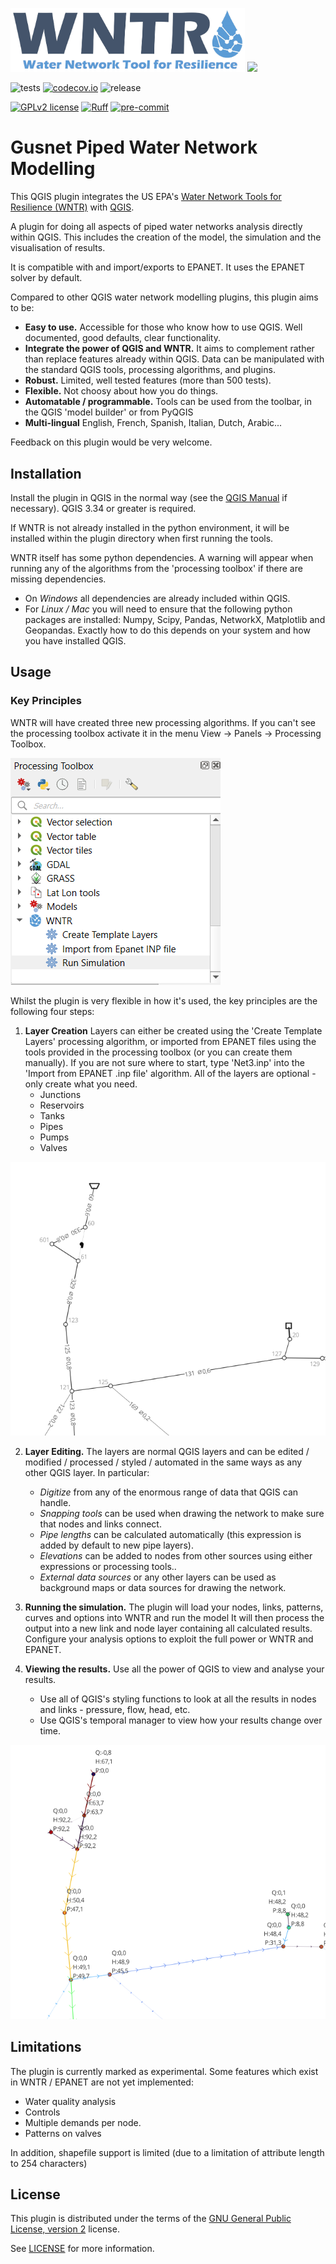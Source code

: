 <img src="https://raw.githubusercontent.com/usepa/wntr/main/documentation/_static/logo.jpg" width="375"> <img src="https://raw.githubusercontent.com/qgis/QGIS/master/images/README-md/main_logo.png" width="300">


![tests](https://github.com/angusmcb/wntr-qgis/workflows/Tests/badge.svg)
[![codecov.io](https://codecov.io/github/angusmcb/wntr-qgis/coverage.svg?branch=main)](https://codecov.io/github/angusmcb/wntr-qgis?branch=main)
![release](https://github.com/angusmcb/wntr-qgis/workflows/Release/badge.svg)

[![GPLv2 license](https://img.shields.io/badge/License-GPLv2-blue.svg)](https://www.gnu.org/licenses/old-licenses/gpl-2.0.en.html)
[![Ruff](https://img.shields.io/endpoint?url=https://raw.githubusercontent.com/astral-sh/ruff/main/assets/badge/v2.json)](https://github.com/astral-sh/ruff)
[![pre-commit](https://img.shields.io/badge/pre--commit-enabled-brightgreen?logo=pre-commit&logoColor=white)](https://github.com/pre-commit/pre-commit)

<!-- sphinx content start -->

# Gusnet Piped Water Network Modelling

This QGIS plugin integrates the US EPA's [Water Network Tools for Resilience (WNTR)](https://usepa.github.io/WNTR/) with [QGIS](https://qgis.org/).

A plugin for doing all aspects of piped water networks analysis directly within QGIS. This includes the creation of the model, the simulation and the visualisation of results.

It is compatible with and import/exports to EPANET. It uses the EPANET solver by default.

Compared to other QGIS water network modelling plugins, this plugin aims to be:
- **Easy to use.** Accessible for those who know how to use QGIS. Well documented, good defaults, clear functionality.
- **Integrate the power of QGIS and WNTR.** It aims to complement rather than replace features already within QGIS. Data can be manipulated with the standard QGIS tools, processing algorithms, and plugins.
- **Robust.** Limited, well tested features (more than 500 tests).
- **Flexible.** Not choosy about how you do things.
- **Automatable / programmable.** Tools can be used from the toolbar, in the QGIS 'model builder' or from  PyQGIS
- **Multi-lingual** English, French, Spanish, Italian, Dutch, Arabic...


Feedback on this plugin would be very welcome.

<!-- sphinx content end -->

## Installation

Install the plugin in QGIS in the normal way (see the [QGIS Manual](https://docs.qgis.org/latest/en/docs/training_manual/qgis_plugins/fetching_plugins.html) if necessary). QGIS 3.34 or greater is required.

If WNTR is not already installed in the python environment, it will be installed within the plugin directory when first running the tools.

WNTR itself has some python dependencies. A warning will appear when running any of the algorithms from the 'processing toolbox' if there are missing dependencies.
* On *Windows* all dependencies are already included within QGIS.
* For *Linux / Mac* you will need to ensure that the following python packages are installed: Numpy, Scipy, Pandas, NetworkX,  Matplotlib and Geopandas. Exactly how to do this depends on your system and how you have installed QGIS.

## Usage

### Key Principles

WNTR will have created three new processing algorithms. If you can't see the processing toolbox activate it in the menu View -> Panels -> Processing Toolbox.

![image](docs/_static/screenshot_processing_tools.png)

Whilst the plugin is very flexible in how it's used, the key principles are the following four steps:

1. **Layer Creation** Layers can either be created using the 'Create Template Layers' processing algorithm, or imported from EPANET files using the tools provided in the processing toolbox (or you can create them manually). If you are not sure where to start, type 'Net3.inp' into the 'Import from EPANET .inp file' algorithm. All of the layers are optional - only create what you need.
	- Junctions
	- Reservoirs
	- Tanks
	- Pipes
	- Pumps
	- Valves

![input image](docs/_static/input_screenshot.png)


2. **Layer Editing.** The layers are normal QGIS layers and can be edited / modified / processed / styled / automated in the same ways as any other QGIS layer. In particular:
   	- *Digitize* from any of the enormous range of data that QGIS can handle.
	- *Snapping tools* can be used when drawing the network to make sure that nodes and links connect.
	- *Pipe lengths* can be calculated automatically (this expression is added by default to new pipe layers).
	- *Elevations* can be added to nodes from other sources using either expressions or processing tools..
	- *External data sources* or any other layers can be used as background maps or data sources for drawing the network.

4. **Running the simulation.** The plugin will load your nodes, links, patterns, curves and options into WNTR and run the model It will then process the output into a new link and node layer containing all calculated results. Configure your analysis options to exploit the full power or WNTR and EPANET.

5. **Viewing the results.** Use all the power of QGIS to view and analyse your results.
   - Use all of QGIS's styling functions to look at all the results in nodes and links - pressure, flow, head, etc.
   - Use QGIS's temporal manager to view how your results change over time.

![input image](docs/_static/output_screenshot.png)

## Limitations
The plugin is currently marked as experimental. Some features which exist in WNTR / EPANET  are not yet implemented:
* Water quality analysis
* Controls
* Multiple demands per node.
* Patterns on valves

In addition, shapefile support is limited (due to a limitation of attribute length to 254 characters)

## License
This plugin is distributed under the terms of the [GNU General Public License, version 2](https://www.gnu.org/licenses/old-licenses/gpl-2.0.en.html) license.


See [LICENSE](LICENSE) for more information.
